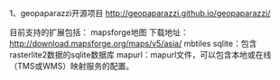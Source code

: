 1、geopaparazzi开源项目
http://geopaparazzi.github.io/geopaparazzi/

目前支持的扩展包括：
	mapsforge地图 下载地址：http://download.mapsforge.org/maps/v5/asia/
	mbtiles
	sqlite：包含rasterlite2数据的sqlite数据库
	mapurl：mapurl文件，可以包含本地或在线（TMS或WMS）映射服务的配置。
